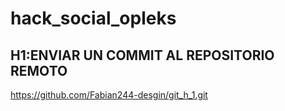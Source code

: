 # hack_social_opleks
## H1:ENVIAR UN COMMIT AL REPOSITORIO REMOTO 
https://github.com/Fabian244-desgin/git_h_1.git
